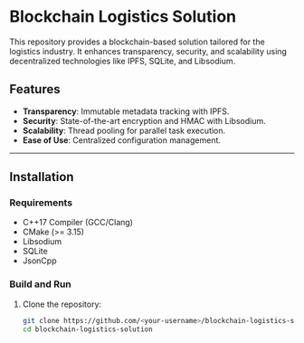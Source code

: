 # Blockchain Logistics Solution

This repository provides a blockchain-based solution tailored for the logistics industry. It enhances transparency, security, and scalability using decentralized technologies like IPFS, SQLite, and Libsodium.

## Features
- **Transparency**: Immutable metadata tracking with IPFS.
- **Security**: State-of-the-art encryption and HMAC with Libsodium.
- **Scalability**: Thread pooling for parallel task execution.
- **Ease of Use**: Centralized configuration management.

---

## Installation

### Requirements
- C++17 Compiler (GCC/Clang)
- CMake (>= 3.15)
- Libsodium
- SQLite
- JsonCpp

### Build and Run
1. Clone the repository:
   ```bash
   git clone https://github.com/<your-username>/blockchain-logistics-solution.git
   cd blockchain-logistics-solution
